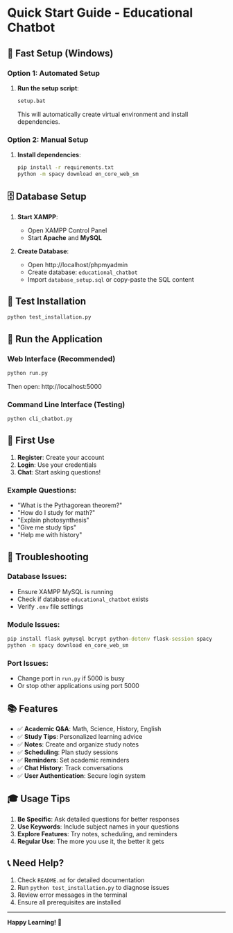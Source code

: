 # Quick Start Guide - Educational Chatbot

## 🚀 Fast Setup (Windows)

### Option 1: Automated Setup
1. **Run the setup script**:
   ```cmd
   setup.bat
   ```
   This will automatically create virtual environment and install dependencies.

### Option 2: Manual Setup
1. **Install dependencies**:
   ```cmd
   pip install -r requirements.txt
   python -m spacy download en_core_web_sm
   ```

## 🗄️ Database Setup

1. **Start XAMPP**:
   - Open XAMPP Control Panel
   - Start **Apache** and **MySQL**

2. **Create Database**:
   - Open http://localhost/phpmyadmin
   - Create database: `educational_chatbot`
   - Import `database_setup.sql` or copy-paste the SQL content

## 🧪 Test Installation

```cmd
python test_installation.py
```

## 🎯 Run the Application

### Web Interface (Recommended)
```cmd
python run.py
```
Then open: http://localhost:5000

### Command Line Interface (Testing)
```cmd
python cli_chatbot.py
```

## 📱 First Use

1. **Register**: Create your account
2. **Login**: Use your credentials
3. **Chat**: Start asking questions!

### Example Questions:
- "What is the Pythagorean theorem?"
- "How do I study for math?"
- "Explain photosynthesis"
- "Give me study tips"
- "Help me with history"

## 🔧 Troubleshooting

### Database Issues:
- Ensure XAMPP MySQL is running
- Check if database `educational_chatbot` exists
- Verify `.env` file settings

### Module Issues:
```cmd
pip install flask pymysql bcrypt python-dotenv flask-session spacy
python -m spacy download en_core_web_sm
```

### Port Issues:
- Change port in `run.py` if 5000 is busy
- Or stop other applications using port 5000

## 📚 Features

- ✅ **Academic Q&A**: Math, Science, History, English
- ✅ **Study Tips**: Personalized learning advice
- ✅ **Notes**: Create and organize study notes
- ✅ **Scheduling**: Plan study sessions
- ✅ **Reminders**: Set academic reminders
- ✅ **Chat History**: Track conversations
- ✅ **User Authentication**: Secure login system

## 🎓 Usage Tips

1. **Be Specific**: Ask detailed questions for better responses
2. **Use Keywords**: Include subject names in your questions
3. **Explore Features**: Try notes, scheduling, and reminders
4. **Regular Use**: The more you use it, the better it gets

## 📞 Need Help?

1. Check `README.md` for detailed documentation
2. Run `python test_installation.py` to diagnose issues
3. Review error messages in the terminal
4. Ensure all prerequisites are installed

---
**Happy Learning! 🎉**
